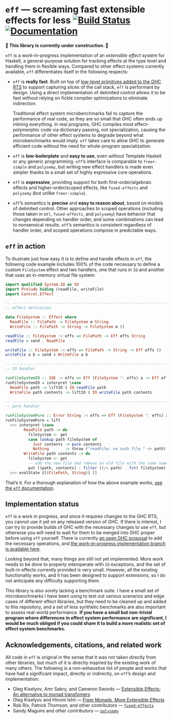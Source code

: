 # `eff` — screaming fast extensible effects for less [![Build Status](https://travis-ci.org/hasura/eff.svg?branch=master)](https://travis-ci.org/hasura/eff) [![Documentation](https://img.shields.io/static/v1?label=docs&message=0.0.0.0&color=informational)][docs]

**🚧 This library is currently under construction. 🚧**

`eff` is a work-in-progress implementation of an *extensible effect system* for Haskell, a general-purpose solution for tracking effects at the type level and handling them in flexible ways. Compared to other effect systems currently available, `eff` differentiates itself in the following respects:

  - `eff` is **really fast**. Built on top of [low-level primitives added to the GHC RTS][gh:proposal] to support capturing slices of the call stack, `eff` is performant by design. Using a direct implementation of delimited control allows it to be fast without relying on fickle compiler optimizations to eliminate indirection.

    Traditional effect system microbenchmarks fail to capture the performance of real code, as they are so small that GHC often ends up inlining everything. In real programs, GHC compiles most effect-polymorphic code via dictionary passing, not specialization, causing the performance of other effect systems to degrade beyond what microbenchmarks would imply. `eff` takes care to allow GHC to generate efficient code without the need for whole-program specialization.

  - `eff` is **low-boilerplate** and **easy to use**, even without Template Haskell or any generic programming. `eff`’s interface is comparable to `freer-simple` and `polysemy`, but writing new effect handlers is made even simpler thanks to a small set of highly expressive core operations.

  - `eff` is **expressive**, providing support for both first-order/algebraic effects and higher-order/scoped effects, like `fused-effects` and `polysemy` (but unlike `freer-simple`).

  - `eff`’s semantics is **precise** and **easy to reason about**, based on models of delimited control. Other approaches to scoped operations (including those taken in `mtl`, `fused-effects`, and `polysemy`) have behavior that changes depending on handler order, and some combinations can lead to nonsensical results. `eff`’s semantics is consistent regardless of handler order, and scoped operations compose in predictable ways.

## `eff` in action

To illustrate just how easy it is to define and handle effects in `eff`, the following code example includes 100% of the code necessary to define a custom `FileSystem` effect and two handlers, one that runs in `IO` and another that uses an in-memory virtual file system:

```haskell
import qualified System.IO as IO
import Prelude hiding (readFile, writeFile)
import Control.Effect

-- -----------------------------------------------------------------------------
-- effect definition

data FileSystem :: Effect where
  ReadFile :: FilePath -> FileSystem m String
  WriteFile :: FilePath -> String -> FileSystem m ()

readFile :: FileSystem :< effs => FilePath -> Eff effs String
readFile = send . ReadFile

writeFile :: FileSystem :< effs => FilePath -> String -> Eff effs ()
writeFile a b = send $ WriteFile a b

-- -----------------------------------------------------------------------------
-- IO handler

runFileSystemIO :: IOE :< effs => Eff (FileSystem ': effs) a -> Eff effs a
runFileSystemIO = interpret \case
  ReadFile path -> liftIO $ IO.readFile path
  WriteFile path contents -> liftIO $ IO.writeFile path contents

-- -----------------------------------------------------------------------------
-- pure handler

runFileSystemPure :: Error String :< effs => Eff (FileSystem ': effs) a -> Eff effs a
runFileSystemPure = lift
  >>> interpret \case
        ReadFile path -> do
          fileSystem <- get
          case lookup path fileSystem of
            Just contents -> pure contents
            Nothing       -> throw ("readFile: no such file " <> path)
        WriteFile path contents -> do
          fileSystem <- get
          -- add the new file and remove an old file with the same name, if it exists
          put ((path, contents) : filter ((/= path) . fst) fileSystem)
  >>> evalState @[(FilePath, String)] []
```

That’s it. For a thorough explanation of how the above example works, [see the `eff` documentation][docs].

## Implementation status

`eff` is a work in progress, and since it requires changes to the GHC RTS, you cannot use it yet on any released version of GHC. If there is interest, I can try to provide builds of GHC with the necessary changes to use `eff`, but otherwise you will need to wait for them to be merged into GHC proper before using `eff` yourself. There is currently [an open GHC proposal][gh:proposal] to add the necessary operations, and [the work-in-progress implementation branch is available here][gl:continuations].

Looking beyond that, many things are still not yet implemented. More work needs to be done to properly interoperate with `IO` exceptions, and the set of built-in effects currently provided is very small. However, all the existing functionality works, and it has been designed to support extensions, so I do not anticipate any difficulty supporting them.

This library is also sorely lacking a benchmark suite. I have a small set of microbenchmarks I have been using to test out various scenarios and edge cases of different effect libraries, but they need to be cleaned up and added to this repository, and a set of less synthetic benchmarks are also important to assess real-world performance. **If you have a small but non-trivial program where differences in effect system performance are significant, I would be much obliged if you could share it to build a more realistic set of effect system benchmarks.**

## Acknowledgements, citations, and related work

All code in `eff` is original in the sense that it was not taken directly from other libraries, but much of it is directly inspired by the existing work of many others. The following is a non-exhaustive list of people and works that have had a significant impact, directly or indirectly, on `eff`’s design and implementation:

  - Oleg Kiselyov, Amr Sabry, and Cameron Swords — [Extensible Effects: An alternative to monad transfomers][oleg:exteff]
  - Oleg Kiselyov and Hiromi Ishii — [Freer Monads, More Extensible Effects][oleg:more]
  - Rob Rix, Patrick Thomson, and other contributors — [`fused-effects`][gh:fused-effects]
  - Sandy Maguire and other contributors — [`polysemy`][gh:polysemy]

[docs]: https://hasura.github.io/eff/Control-Effect.html
[gh:fused-effects]: https://github.com/fused-effects/fused-effects
[gh:polysemy]: https://github.com/polysemy-research/polysemy
[gh:proposal]: https://github.com/ghc-proposals/ghc-proposals/pull/313
[gl:continuations]: https://gitlab.haskell.org/lexi.lambda/ghc/-/commits/first-class-continuations
[oleg:exteff]: http://okmij.org/ftp/Haskell/extensible/exteff.pdf
[oleg:more]: http://okmij.org/ftp/Haskell/extensible/more.pdf
